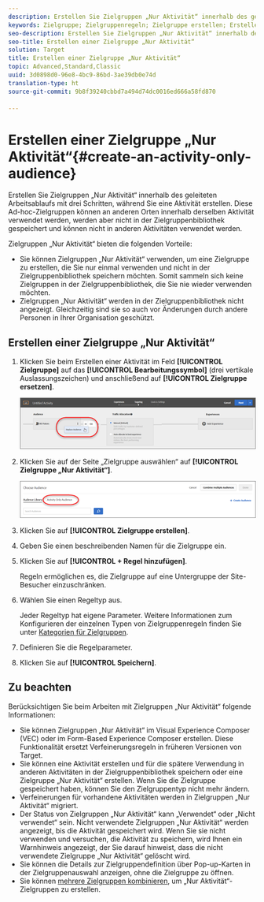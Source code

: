 ```yaml
---
description: Erstellen Sie Zielgruppen „Nur Aktivität“ innerhalb des geleiteten Arbeitsablaufs mit drei Schritten, während Sie eine Aktivität erstellen. Diese Ad-hoc-Zielgruppen können an anderen Orten innerhalb derselben Aktivität verwendet werden, werden aber nicht in der Zielgruppenbibliothek gespeichert und können nicht in anderen Aktivitäten verwendet werden.
keywords: Zielgruppe; Zielgruppenregeln; Zielgruppe erstellen; Erstellen von Zielgruppen; nur Aktivität; nur Activity; adhoc
seo-description: Erstellen Sie Zielgruppen „Nur Aktivität“ innerhalb des geleiteten Arbeitsablaufs mit drei Schritten, während Sie eine Aktivität erstellen. Diese Ad-hoc-Zielgruppen können an anderen Orten innerhalb derselben Aktivität verwendet werden, werden aber nicht in der Zielgruppenbibliothek gespeichert und können nicht in anderen Aktivitäten verwendet werden.
seo-title: Erstellen einer Zielgruppe „Nur Aktivität“
solution: Target
title: Erstellen einer Zielgruppe „Nur Aktivität“
topic: Advanced,Standard,Classic
uuid: 3d0898d0-96e8-4bc9-86bd-3ae39db0e74d
translation-type: ht
source-git-commit: 9b8f39240cbbd7a494d74dc0016ed666a58fd870

---
```



# Erstellen einer Zielgruppe „Nur Aktivität“{#create-an-activity-only-audience}

Erstellen Sie Zielgruppen „Nur Aktivität“ innerhalb des geleiteten Arbeitsablaufs mit drei Schritten, während Sie eine Aktivität erstellen. Diese Ad-hoc-Zielgruppen können an anderen Orten innerhalb derselben Aktivität verwendet werden, werden aber nicht in der Zielgruppenbibliothek gespeichert und können nicht in anderen Aktivitäten verwendet werden.

Zielgruppen „Nur Aktivität“ bieten die folgenden Vorteile:

* Sie können Zielgruppen „Nur Aktivität“ verwenden, um eine Zielgruppe zu erstellen, die Sie nur einmal verwenden und nicht in der Zielgruppenbibliothek speichern möchten. Somit sammeln sich keine Zielgruppen in der Zielgruppenbibliothek, die Sie nie wieder verwenden möchten.
* Zielgruppen „Nur Aktivität“ werden in der Zielgruppenbibliothek nicht angezeigt. Gleichzeitig sind sie so auch vor Änderungen durch andere Personen in Ihrer Organisation geschützt.

## Erstellen einer Zielgruppe „Nur Aktivität“

1. Klicken Sie beim Erstellen einer Aktivität im Feld **[!UICONTROL Zielgruppe]** auf das **[!UICONTROL Bearbeitungssymbol]** (drei vertikale Auslassungszeichen) und anschließend auf **[!UICONTROL Zielgruppe ersetzen]**.

   ![](assets/replace_audiience.png)

1. Klicken Sie auf der Seite „Zielgruppe auswählen“ auf **[!UICONTROL Zielgruppe „Nur Aktivität“]**.

   ![](assets/activity-only-aud.png)

1. Klicken Sie auf **[!UICONTROL Zielgruppe erstellen]**.
1. Geben Sie einen beschreibenden Namen für die Zielgruppe ein.
1. Klicken Sie auf **[!UICONTROL + Regel hinzufügen]**.

   Regeln ermöglichen es, die Zielgruppe auf eine Untergruppe der Site-Besucher einzuschränken.

1. Wählen Sie einen Regeltyp aus.

   Jeder Regeltyp hat eigene Parameter. Weitere Informationen zum Konfigurieren der einzelnen Typen von Zielgruppenregeln finden Sie unter [Kategorien für Zielgruppen](../c-target/c-audiences/c-target-rules/target-rules.md#concept_E3A77E42F1644503A829B5107B20880D).

1. Definieren Sie die Regelparameter.
1. Klicken Sie auf **[!UICONTROL Speichern]**.

## Zu beachten

Berücksichtigen Sie beim Arbeiten mit Zielgruppen „Nur Aktivität“ folgende Informationen:

* Sie können Zielgruppen „Nur Aktivität“ im Visual Experience Composer (VEC) oder im Form-Based Experience Composer erstellen. Diese Funktionalität ersetzt Verfeinerungsregeln in früheren Versionen von Target.
* Sie können eine Aktivität erstellen und für die spätere Verwendung in anderen Aktivitäten in der Zielgruppenbibliothek speichern oder eine Zielgruppe „Nur Aktivität“ erstellen. Wenn Sie die Zielgruppe gespeichert haben, können Sie den Zielgruppentyp nicht mehr ändern.
* Verfeinerungen für vorhandene Aktivitäten werden in Zielgruppen „Nur Aktivität“ migriert.
* Der Status von Zielgruppen „Nur Aktivität“ kann „Verwendet“ oder „Nicht verwendet“ sein. Nicht verwendete Zielgruppen „Nur Aktivität“ werden angezeigt, bis die Aktivität gespeichert wird. Wenn Sie sie nicht verwenden und versuchen, die Aktivität zu speichern, wird Ihnen ein Warnhinweis angezeigt, der Sie darauf hinweist, dass die nicht verwendete Zielgruppe „Nur Aktivität“ gelöscht wird.
* Sie können die Details zur Zielgruppendefinition über Pop-up-Karten in der Zielgruppenauswahl anzeigen, ohne die Zielgruppe zu öffnen.
* Sie können [mehrere Zielgruppen kombinieren](../c-target/combining-multiple-audiences.md#concept_A7386F1EA4394BD2AB72399C225981E5), um „Nur Aktivität“-Zielgruppen zu erstellen.

